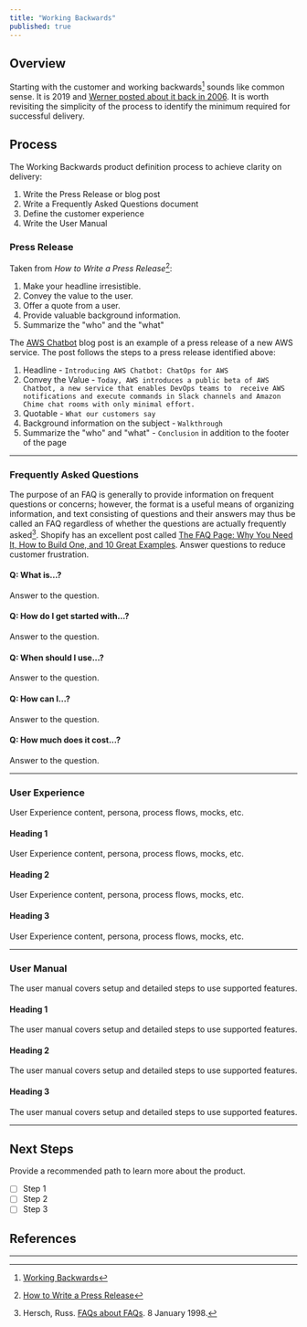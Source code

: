 ```yaml
---
title: "Working Backwards"
published: true
---
```


## Overview
Starting with the customer and working backwards[^1] sounds like common sense.  It is 2019 and 
[Werner posted about it back in 2006][1].  It is worth revisiting the simplicity of the process to identify the minimum
required for successful delivery.  

## Process
The Working Backwards product definition process to achieve clarity on delivery:

1. Write the Press Release or blog post
1. Write a Frequently Asked Questions document
1. Define the customer experience
1. Write the User Manual

### Press Release
Taken from _How to Write a Press Release_[^2]:

1. Make your headline irresistible.
1. Convey the value to the user.
1. Offer a quote from a user.
1. Provide valuable background information.
1. Summarize the "who" and the "what"

The [AWS Chatbot][3] blog post is an example of a press release of a new AWS service.  The post follows the steps to
a press release identified above:

1. Headline - `Introducing AWS Chatbot: ChatOps for AWS`
1. Convey the Value - `Today, AWS introduces a public beta of AWS Chatbot, a new service that enables DevOps teams to 
receive AWS notifications and execute commands in Slack channels and Amazon Chime chat rooms with only minimal effort.`
1. Quotable - `What our customers say`
1. Background information on the subject - `Walkthrough` 
1. Summarize the "who" and "what" - `Conclusion` in addition to the footer of the page 

---

### Frequently Asked Questions
The purpose of an FAQ is generally to provide information on frequent questions or concerns; however, the format 
is a useful means of organizing information, and text consisting of questions and their answers may thus be called 
an FAQ regardless of whether the questions are actually frequently asked[^3].  Shopify has an excellent post 
called [The FAQ Page: Why You Need It, How to Build One, and 10 Great Examples][5]. Answer questions to reduce 
customer frustration.

#### Q: What is...?
Answer to the question.

#### Q: How do I get started with...?
Answer to the question.

#### Q: When should I use...?
Answer to the question.

#### Q: How can I...?
Answer to the question.

#### Q: How much does it cost...?
Answer to the question.

---

### User Experience
User Experience content, persona, process flows, mocks, etc. 

#### Heading 1
User Experience content, persona, process flows, mocks, etc. 

#### Heading 2
User Experience content, persona, process flows, mocks, etc. 

#### Heading 3
User Experience content, persona, process flows, mocks, etc. 

---

### User Manual
The user manual covers setup and detailed steps to use supported features.

#### Heading 1
The user manual covers setup and detailed steps to use supported features.

#### Heading 2
The user manual covers setup and detailed steps to use supported features.

#### Heading 3
The user manual covers setup and detailed steps to use supported features.

---

## Next Steps
Provide a recommended path to learn more about the product.

* [ ] Step 1
* [ ] Step 2
* [ ] Step 3

## References
[^1]: [Working Backwards][1]
[^2]: [How to Write a Press Release][2]
[^3]: Hersch, Russ. [FAQs about FAQs][4]. 8 January 1998.

---
[1]: https://www.allthingsdistributed.com/2006/11/working_backwards.html
[2]: https://blog.hubspot.com/marketing/press-release-template-ht
[3]: https://aws.amazon.com/blogs/devops/introducing-aws-chatbot-chatops-for-aws/
[4]: http://www.faqs.org/faqs/faqs/about-faqs/
[5]: https://www.shopify.com/blog/120928069-how-to-create-faq-page
